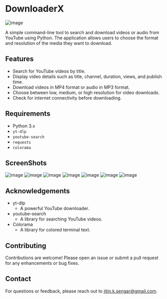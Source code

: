 # DownloaderX
![image](https://github.com/user-attachments/assets/8e49bf49-ef4a-41b9-a782-874d1b78cd0b)

A simple command-line tool to search and download videos or audio from YouTube using Python. The application allows users to choose the format and resolution of the media they want to download.

## Features

- Search for YouTube videos by title.
- Display video details such as title, channel, duration, views, and publish time.
- Download videos in MP4 format or audio in MP3 format.
- Choose between low, medium, or high resolution for video downloads.
- Check for internet connectivity before downloading.

## Requirements

- Python 3.x
- `yt-dlp`
- `youtube-search`
- `requests`
- `colorama`

## ScreenShots
![image](https://github.com/user-attachments/assets/6100f072-3d3d-453a-a29f-98b790bba6c2)
![image](https://github.com/user-attachments/assets/d42495a2-94e8-43ed-8505-239a59fe5daa)
![image](https://github.com/user-attachments/assets/21ee2dee-e410-45e7-9827-cfb7a72e6042)
![image](https://github.com/user-attachments/assets/251b6991-484a-4c14-be73-8786ccfe1d06)
![image](https://github.com/user-attachments/assets/520aded1-0da7-45ac-882a-b5794ab86182)
![image](https://github.com/user-attachments/assets/27593895-2cc0-4292-aa6a-2c72db132a83)
![image](https://github.com/user-attachments/assets/9040c734-9494-4b10-bacd-16e091b7545a)

## Acknowledgements
* yt-dlp
  -  A powerful YouTube downloader.
* youtube-search
  -  A library for searching YouTube videos.
* Colorama
  -  A library for colored terminal text.

## Contributing
Contributions are welcome! Please open an issue or submit a pull request for any enhancements or bug fixes.

## Contact
For questions or feedback, please reach out to jitin.k.sengar@gmail.com.
